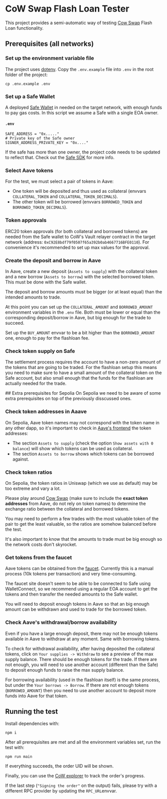 # CoW Swap Flash Loan Tester
This project provides a semi-automatic way of testing [Cow Swap](https://swap.cow.fi/) Flash Loan functionality.

## Prerequisites (all networks)

### Set up the environment variable file 
The project uses [dotenv](https://github.com/motdotla/dotenv#readme).
Copy the `.env.example` file into `.env` in the root folder of the project:
```console
cp .env.example .env
```

### Set up a Safe Wallet
A deployed [Safe Wallet](https://app.safe.global/) in needed on the target network, with enough funds to pay gas costs. In this script we assume a Safe with a single EOA owner.

#### **`.env`**
```
SAFE_ADDRESS = "0x....."
# Private key of the Safe owner
SIGNER_ADDRESS_PRIVATE_KEY = "0x...."
```

If the safe has more than one owner, the project code needs to be updated to reflect that. Check out the [Safe SDK](https://docs.safe.global/sdk-protocol-kit) for more info.

### Select Aave tokens
For the test, we must select a pair of tokens in Aave:
* One token will be deposited and thus used as collateral (envvars  `COLLATERAL_TOKEN` and `COLLATERAL_TOKEN_DECIMALS`).
* The other token will be borrowed (envvars  `BORROWED_TOKEN` and `BORROWED_TOKEN_DECIMALS`).

### Token approvals
ERC20 token approvals (for both collateral and borrowed tokens) are needed from the Safe wallet to CoW's Vault relayer contract in the target network (address: `0xC92E8bdf79f0507f65a392b0ab4667716BFE0110`).
For convenience it's recommended to set up max values for the approval.

### Create the deposit and borrow in Aave
In Aave, create a new deposit (`Assets to supply`) with the collateral token and a new borrow (`Assets to borrow`) with the selected borrowed token. This must be done with the Safe wallet.

The deposit and borrow amounts must be bigger (or at least equal) than the intended amounts to trade.

At this point you can set up the `COLLATERAL_AMOUNT` and `BORROWED_AMOUNT` environment variables in the `.env` file. Both must be lower or equal than the corresponding deposit/borrow in Aave, but big enough for the trade to succeed.

Set up the `BUY_AMOUNT` envvar to be a bit higher than the `BORROWED_AMOUNT` one, enough to pay for the flashloan fee.

### Check token supply on Safe
The settlement process requires the account to have a non-zero amount of the tokens that are going to be traded. For the flashloan setup this means you need to make sure to have a small amount of the collateral token on the Safe account, but also small enough that the funds for the flashloan are actually needed for the trade.

## Extra prerequisites for Sepolia
On Sepolia we need to be aware of some extra prerequisites on top of the previously disscussed ones.

### Check token addresses in Aaave
On Sepolia, Aave token names may not correspond with the token name in any other dapp, so it's 
important to check in [Aave's frontend](https://app.aave.com/) the token addresses:
* The section `Assets to supply` (check the option `Show assets with 0 balance`) will show which tokens can be used as collateral.
* The section `Assets to borrow` shows which tokens can be borrowed against.

### Check token ratios
On Sepolia, the token ratios in Uniswap (which we use as default) may be too extreme and vary a lot.

Please play around [Cow Swap](https://swap.cow.fi/) (make sure to include the **exact token addresses** from Aave, do not rely on token names) to determine the exchange ratio between the collateral and borrowed tokens.

You may need to perform a few trades with the most valuable token of the pair to get the least valuable, so the ratios are somehow balanced before the test.

It's also important to know that the amounts to trade must be big enough so the network costs don't skyrocket.

### Get tokens from the faucet
Aave tokens can be obtained from the [faucet](https://gho.aave.com/faucet/). Currently this is a manual process (10k tokens per transaction) and very time-consuming.

The faucet site doesn't seem to be able to be connected to Safe using WalletConnect, so we recommend using a regular EOA account to get the tokens and then transfer the needed amounts to the Safe wallet. 

You will need to deposit enough tokens in Aave so that an big enough amount can be withdrawn and used to trade for the borrowed token.

### Check Aave's withdrawal/borrow availability
Even if you have a large enough deposit, there may not be enough tokens available in Aave to withdraw at any moment. Same with borrowing tokens.

To check for withdrawal availability, after having deposited the collateral tokens, click on `Your supplies -> Withdraw` to see a preview of the max supply balance. There should be enough tokens for the trade. If there are not enough, you will need to use another account (different than the Safe) to deposit enough funds to raise the max supply balance.
    
For borrowing availability (used in the flashloan itself) is the same process, but under the `Your borrows -> Borrow`. If there are not enough tokens (`BORROWED_AMOUNT`) then you need to use another account to deposit more funds into Aave for that token.


## Running the test

Install dependencies with:
```console
npm i
```

After all prerequisites are met and all the environment variables set, run the test with:
```console
npm run main 
```

If everything succeeds, the order UID will be shown.

Finally, you can use the [CoW explorer](https://explorer.cow.fi/) to track the order's progress.

If the last step (`"Signing the order"` on the output) fails, please try with a different RPC provider by updating the `RPC_URL`envvar.